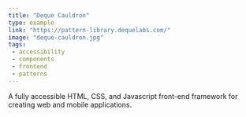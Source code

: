 ```yaml
---
title: "Deque Cauldron"
type: example
link: "https://pattern-library.dequelabs.com/"
image: "deque-cauldron.jpg"
tags:
 - accessibility
 - components
 - frontend
 - patterns
---
```


A fully accessible HTML, CSS, and Javascript front-end framework for creating web and mobile applications.
